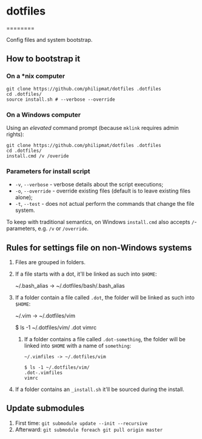 # dotfiles
========

Config files and system bootstrap.

## How to bootstrap it

### On a *nix computer

```
git clone https://github.com/philipmat/dotfiles .dotfiles
cd .dotfiles/
source install.sh # --verbose --override
```


### On a Windows computer

Using an *elevated* command prompt (because `mklink` requires admin rights):

```
git clone https://github.com/philipmat/dotfiles .dotfiles
cd .dotfiles/
install.cmd /v /overide
```

### Parameters for install script
- `-v`, `--verbose` - verbose details about the script executions;
- `-o`, `--override` - override existing files (default is to leave existing files alone);
- `-t`, `--test` - does not actual perform the commands that change the file system.

To keep with traditional semantics, on Windows `install.cmd` also accepts `/`-parameters, 
e.g. `/v` or `/override`. 

## Rules for settings file on non-Windows systems

1. Files are grouped in folders.
2. If a file starts with a dot, it'll be linked as such into `$HOME`:

    ~/.bash_alias -> ~/.dotfiles/bash/.bash_alias

3. If a folder contain a file called `.dot`, the folder will be linked
   as such into `$HOME`:

    ~/.vim -> ~/.dotfiles/vim

    $ ls -1 ~/.dotfiles/vim/
    .dot
    vimrc

    1. If a folder contains a file called `.dot-something`, the folder
       will be linked into `$HOME` with a name of `something`:

           ~/.vimfiles -> ~/.dotfiles/vim

           $ ls -1 ~/.dotfiles/vim/
           .dot-.vimfiles
           vimrc

4. If a folder contains an `_install.sh` it'll be sourced during the install.

## Update submodules

1. First time: `git submodule update --init --recursive`
2. Afterward: `git submodule foreach git pull origin master`
